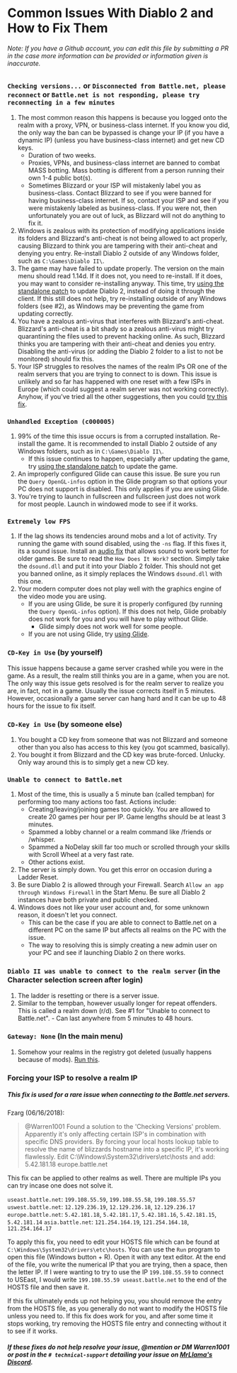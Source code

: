 # Common Issues With Diablo 2 and How to Fix Them

###### Note: If you have a Github account, you can edit this file by submitting a PR in the case more information can be provided or information given is inaccurate.

### `Checking versions...` or `Disconnected from Battle.net, please reconnect` or `Battle.net is not responding, please try reconnecting in a few minutes`

1. The most common reason this happens is because you logged onto the realm with a proxy, VPN, or business-class internet. If you know you did, the only way the ban can be bypassed is change your IP (if you have a dynamic IP) (unless you have business-class internet) and get new CD keys.
	- Duration of two weeks.
	- Proxies, VPNs, and business-class internet are banned to combat MASS botting. Mass botting is different from a person running their own 1-4 public bot(s).
	- Sometimes Blizzard or your ISP will mistakenly label you as business-class. Contact Blizzard to see if you were banned for having business-class internet. If so, contact your ISP and see if you were mistakenly labeled as business-class. If you were not, then unfortunately you are out of luck, as Blizzard will not do anything to fix it.
2. Windows is zealous with its protection of modifying applications inside its folders and Blizzard's anti-cheat is not being allowed to act properly, causing Blizzard to think you are tampering with their anti-cheat and denying you entry. Re-install Diablo 2 outside of any Windows folder, such as `C:\Games\Diablo II\`.
3. The game may have failed to update properly. The version on the main menu should read 1.14d. If it does not, you need to re-install. If it does, you may want to consider re-installing anyway. This time, try [using the standalone patch](http://ftp.blizzard.com/pub/diablo2exp/patches/PC/LODPatch_114d.exe) to update Diablo 2, instead of doing it through the client. If this still does not help, try re-installing outside of any Windows folders (see #2), as Windows may be preventing the game from updating correctly.
4. You have a zealous anti-virus that interferes with Blizzard's anti-cheat. Blizzard's anti-cheat is a bit shady so a zealous anti-virus might try quarantining the files used to prevent hacking online. As such, Blizzard thinks you are tampering with their anti-cheat and denies you entry. Disabling the anti-virus (or adding the Diablo 2 folder to a list to not be monitored) should fix this.
5. Your ISP struggles to resolves the names of the realm IPs OR one of the realm servers that you are trying to connect to is down. This issue is unlikely and so far has happened with one reset with a few ISPs in Europe (which could suggest a realm server was not working correctly). Anyhow, if you've tried all the other suggestions, then you could [try this fix]().

### `Unhandled Exception (c000005)`

1. 99% of the time this issue occurs is from a corrupted installation. Re-install the game. It is recommended to install Diablo 2 outside of any Windows folders, such as in `C:\Games\Diablo II\`.
	- If this issue continues to happen, especially after updating the game, try [using the standalone patch](http://ftp.blizzard.com/pub/diablo2exp/patches/PC/LODPatch_114d.exe) to update the game.
2. An improperly configured Glide can cause this issue. Be sure you run the `Query OpenGL-infos` option in the Glide program so that options your PC does not support is disabled. This only applies if you are using Glide.
3. You're trying to launch in fullscreen and fullscreen just does not work for most people. Launch in windowed mode to see if it works.

### `Extremely low FPS`

1. If the lag shows its tendencies around mobs and a lot of activity. Try running the game with sound disabled, using the `-ns` flag. If this fixes it, its a sound issue. Install an [audio fix](https://www.indirectsound.com/) that allows sound to work better for older games. Be sure to read the `How Does It Work?` section. Simply take the `dsound.dll` and put it into your Diablo 2 folder. This should not get you banned online, as it simply replaces the Windows `dsound.dll` with this one.
2. Your modern computer does not play well with the graphics engine of the video mode you are using.
	- If you are using Glide, be sure it is properly configured (by running the `Query OpenGL-infos` option). If this does not help, Glide probably does not work for you and you will have to play without Glide.
		- Glide simply does not work well for some people.
	- If you are not using Glide, try [using Glide](https://github.com/Warren1001/MrLlamaSCStreamInfo/blob/master/GlideInstallGuide.md).

### `CD-Key in Use` (by yourself)

This issue happens because a game server crashed while you were in the game. As a result, the realm still thinks you are in a game, when you are not. The only way this issue gets resolved is for the realm server to realize you are, in fact, not in a game. Usually the issue corrects itself in 5 minutes. However, occasionally a game server can hang hard and it can be up to 48 hours for the issue to fix itself.

### `CD-Key in Use` (by someone else)

1. You bought a CD key from someone that was not Blizzard and someone other than you also has access to this key (you got scammed, basically).
2. You bought it from Blizzard and the CD key was brute-forced. Unlucky. Only way around this is to simply get a new CD key.
	
### `Unable to connect to Battle.net`

1. Most of the time, this is usually a 5 minute ban (called tempban) for performing too many actions too fast. Actions include:
	- Creating/leaving/joining games too quickly. You are allowed to create 20 games per hour per IP. Game lengths should be at least 3 minutes.
	- Spammed a lobby channel or a realm command like /friends or /whisper.
	- Spammed a NoDelay skill far too much or scrolled through your skills with Scroll Wheel at a very fast rate.
	- Other actions exist.
2. The server is simply down. You get this error on occasion during a Ladder Reset.
3. Be sure Diablo 2 is allowed through your Firewall. Search `Allow an app through Windows Firewall` in the Start Menu. Be sure all Diablo 2 instances have both private and public checked.
4. Windows does not like your user account and, for some unknown reason, it doesn't let you connect.
	- This can be the case if you are able to connect to Battle.net on a different PC on the same IP but affects all realms on the PC with the issue.
	- The way to resolving this is simply creating a new admin user on your PC and see if launching Diablo 2 on there works.
	
### `Diablo II was unable to connect to the realm server` (in the Character selection screen after login)

1. The ladder is resetting or there is a server issue.
2. Similar to the tempban, however usually longer for repeat offenders. This is called a realm down (r/d). See #1 for "Unable to connect to Battle.net".
		- Can last anywhere from 5 minutes to 48 hours.
	
### `Gateway: None` (In the main menu)

1. Somehow your realms in the registry got deleted (usually happens because of mods). [Run this](http://ftp.blizzard.com/pub/misc/BattleNet.zip).
	
### Forcing your ISP to resolve a realm IP


##### This fix is used for a rare issue when connecting to the Battle.net servers.

Fzarg (06/16/2018):

> @Warren1001 Found a solution to the 'Checking Versions' problem. Apparently it's only affecting certain ISP's in combination with specific DNS providers.
> By forcing your local hosts lookup table to resolve the name of blizzards hostname into a specific IP, it's working flawlessly.
> Edit C:\Windows\System32\drivers\etc\hosts and add: 5.42.181.18 europe.battle.net

This fix can be applied to other realms as well. There are multiple IPs you can try incase one does not solve it.

`useast.battle.net`: `199.108.55.59`, `199.108.55.58`, `199.108.55.57`
`uswest.battle.net`: `12.129.236.19`, `12.129.236.18`, `12.129.236.17`
`europe.battle.net`: `5.42.181.18`, `5.42.181.17`, `5.42.181.16`, `5.42.181.15`, `5.42.181.14`
`asia.battle.net`: `121.254.164.19`, `121.254.164.18`, `121.254.164.17`

To apply this fix, you need to edit your HOSTS file which can be found at `C:\Windows\System32\drivers\etc\hosts`. You can use the `Run` program to open this file (Windows button + R). Open it with any text editor.
At the end of the file, you write the numerical IP that you are trying, then a space, then the letter IP.
If I were wanting to try to use the IP `199.108.55.59` to connect to USEast, I would write `199.108.55.59 useast.battle.net` to the end of the HOSTS file and then save it.

If this fix ultimately ends up not helping you, you should remove the entry from the HOSTS file, as you generally do not want to modify the HOSTS file unless you need to. If this fix does work for you, and after some time it stops working, try removing the HOSTS file entry and connecting without it to see if it works.


##### If these fixes do not help resolve your issue, @mention or DM Warren1001 or post in the `# technical-support` detailing your issue on [MrLlama's Discord](https://discord.gg/BePVw9e).
